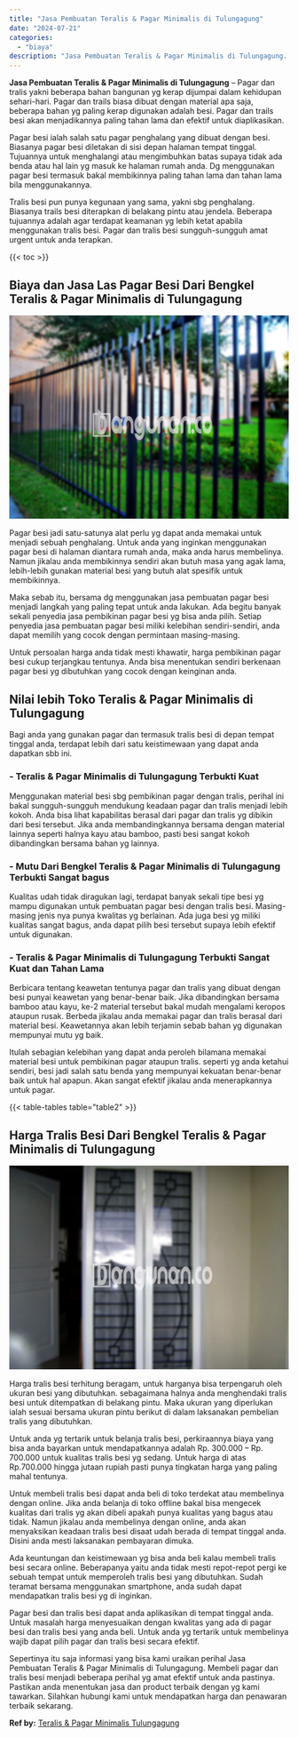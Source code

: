 ```yaml
---
title: "Jasa Pembuatan Teralis & Pagar Minimalis di Tulungagung"
date: "2024-07-21"
categories: 
  - "biaya"
description: "Jasa Pembuatan Teralis & Pagar Minimalis di Tulungagung. Sepertinya itu saja informasi yang bisa kami uraikan perihal Jasa Pembuatan Teralis & Pagar Minimali..."
---
```


**Jasa Pembuatan Teralis & Pagar Minimalis di Tulungagung** – Pagar dan tralis yakni beberapa bahan bangunan yg kerap dijumpai dalam kehidupan sehari-hari. Pagar dan trails biasa dibuat dengan material apa saja, beberapa bahan yg paling kerap digunakan adalah besi. Pagar dan trails besi akan menjadikannya paling tahan lama dan efektif untuk diaplikasikan.

Pagar besi ialah salah satu pagar penghalang yang dibuat dengan besi. Biasanya pagar besi diletakan di sisi depan halaman tempat tinggal. Tujuannya untuk menghalangi atau mengimbuhkan batas supaya tidak ada benda atau hal lain yg masuk ke halaman rumah anda. Dg menggunakan pagar besi termasuk bakal membikinnya paling tahan lama dan tahan lama bila menggunakannya.

Tralis besi pun punya kegunaan yang sama, yakni sbg penghalang. Biasanya trails besi diterapkan di belakang pintu atau jendela. Beberapa tujuannya adalah agar terdapat keamanan yg lebih ketat apabila menggunakan tralis besi. Pagar dan tralis besi sungguh-sungguh amat urgent untuk anda terapkan.

{{< toc >}}

## Biaya dan Jasa Las Pagar Besi Dari Bengkel Teralis & Pagar Minimalis di Tulungagung

![Jasa Pembuatan Teralis & Pagar Minimalis di Tulungagung](/images/pagar-minimalis-murah-48.png)

Pagar besi jadi satu-satunya alat perlu yg dapat anda memakai untuk menjadi sebuah penghalang. Untuk anda yang inginkan menggunakan pagar besi di halaman diantara rumah anda, maka anda harus membelinya. Namun jikalau anda membikinnya sendiri akan butuh masa yang agak lama, lebih-lebih gunakan material besi yang butuh alat spesifik untuk membikinnya.

Maka sebab itu, bersama dg menggunakan jasa pembuatan pagar besi menjadi langkah yang paling tepat untuk anda lakukan. Ada begitu banyak sekali penyedia jasa pembikinan pagar besi yg bisa anda pilih. Setiap penyedia jasa pembuatan pagar besi miliki kelebihan sendiri-sendiri, anda dapat memilih yang cocok dengan permintaan masing-masing.

Untuk persoalan harga anda tidak mesti khawatir, harga pembikinan pagar besi cukup terjangkau tentunya. Anda bisa menentukan sendiri berkenaan pagar besi yg dibutuhkan yang cocok dengan keinginan anda.

## Nilai lebih Toko Teralis & Pagar Minimalis di Tulungagung

Bagi anda yang gunakan pagar dan termasuk tralis besi di depan tempat tinggal anda, terdapat lebih dari satu keistimewaan yang dapat anda dapatkan sbb ini.

### \- Teralis & Pagar Minimalis di Tulungagung Terbukti Kuat

Menggunakan material besi sbg pembikinan pagar dengan tralis, perihal ini bakal sungguh-sungguh mendukung keadaan pagar dan tralis menjadi lebih kokoh. Anda bisa lihat kapabilitas berasal dari pagar dan tralis yg dibikin dari besi tersebut. Jika anda membandingkannya bersama dengan material lainnya seperti halnya kayu atau bamboo, pasti besi sangat kokoh dibandingkan bersama bahan yg lainnya.

### \- Mutu Dari Bengkel Teralis & Pagar Minimalis di Tulungagung Terbukti Sangat bagus

Kualitas udah tidak diragukan lagi, terdapat banyak sekali tipe besi yg mampu digunakan untuk pembuatan pagar besi dengan tralis besi. Masing-masing jenis nya punya kwalitas yg berlainan. Ada juga besi yg miliki kualitas sangat bagus, anda dapat pilih besi tersebut supaya lebih efektif untuk digunakan.

### \- Teralis & Pagar Minimalis di Tulungagung Terbukti Sangat Kuat dan Tahan Lama

Berbicara tentang keawetan tentunya pagar dan tralis yang dibuat dengan besi punyai keawetan yang benar-benar baik. Jika dibandingkan bersama bamboo atau kayu, ke-2 material tersebut bakal mudah mengalami keropos ataupun rusak. Berbeda jikalau anda memakai pagar dan tralis berasal dari material besi. Keawetannya akan lebih terjamin sebab bahan yg digunakan mempunyai mutu yg baik.

Itulah sebagian kelebihan yang dapat anda peroleh bilamana memakai material besi untuk pembikinan pagar ataupun tralis. seperti yg anda ketahui sendiri, besi jadi salah satu benda yang mempunyai kekuatan benar-benar baik untuk hal apapun. Akan sangat efektif jikalau anda menerapkannya untuk pagar.

{{< table-tables table="table2" >}}

## Harga Tralis Besi Dari Bengkel Teralis & Pagar Minimalis di Tulungagung

![Jasa Pembuatan Teralis & Pagar Minimalis di Tulungagung](/images/teralis-minimalis-murah-03.png)

Harga tralis besi terhitung beragam, untuk harganya bisa terpengaruh oleh ukuran besi yang dibutuhkan. sebagaimana halnya anda menghendaki tralis besi untuk ditempatkan di belakang pintu. Maka ukuran yang diperlukan ialah sesuai bersama ukuran pintu berikut di dalam laksanakan pembelian tralis yang dibutuhkan.

Untuk anda yg tertarik untuk belanja tralis besi, perkiraannya biaya yang bisa anda bayarkan untuk mendapatkannya adalah Rp. 300.000 – Rp. 700.000 untuk kualitas tralis besi yg sedang. Untuk harga di atas Rp.700.000 hingga jutaan rupiah pasti punya tingkatan harga yang paling mahal tentunya.

Untuk membeli tralis besi dapat anda beli di toko terdekat atau membelinya dengan online. Jika anda belanja di toko offline bakal bisa mengecek kualitas dari tralis yg akan dibeli apakah punya kualitas yang bagus atau tidak. Namun jikalau anda membelinya dengan online, anda akan menyaksikan keadaan tralis besi disaat udah berada di tempat tinggal anda. Disini anda mesti laksanakan pembayaran dimuka.

Ada keuntungan dan keistimewaan yg bisa anda beli kalau membeli tralis besi secara online. Beberapanya yaitu anda tidak mesti repot-repot pergi ke sebuah tempat untuk memperoleh tralis besi yang dibutuhkan. Sudah teramat bersama menggunakan smartphone, anda sudah dapat mendapatkan tralis besi yg di inginkan.

Pagar besi dan tralis besi dapat anda aplikasikan di tempat tinggal anda. Untuk masalah harga menyesuaikan dengan kwalitas yang ada di pagar besi dan tralis besi yang anda beli. Untuk anda yg tertarik untuk membelinya wajib dapat pilih pagar dan tralis besi secara efektif.

Sepertinya itu saja informasi yang bisa kami uraikan perihal Jasa Pembuatan Teralis & Pagar Minimalis di Tulungagung. Membeli pagar dan tralis besi menjadi beberapa perihal yg amat efektif untuk anda pastinya. Pastikan anda menentukan jasa dan product terbaik dengan yg kami tawarkan. Silahkan hubungi kami untuk mendapatkan harga dan penawaran terbaik sekarang.

**Ref by:** [Teralis & Pagar Minimalis Tulungagung](https://id.wikipedia.org/wiki/Teralis)
